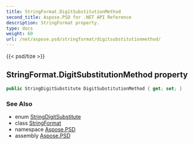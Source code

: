 ```yaml
---
title: StringFormat.DigitSubstitutionMethod
second_title: Aspose.PSD for .NET API Reference
description: StringFormat property. 
type: docs
weight: 60
url: /net/aspose.psd/stringformat/digitsubstitutionmethod/
---
```

{{< psd/tize >}}
## StringFormat.DigitSubstitutionMethod property

```csharp
public StringDigitSubstitute DigitSubstitutionMethod { get; set; }
```

### See Also

* enum [StringDigitSubstitute](../../stringdigitsubstitute/)
* class [StringFormat](../)
* namespace [Aspose.PSD](../../stringformat/)
* assembly [Aspose.PSD](../../../)


